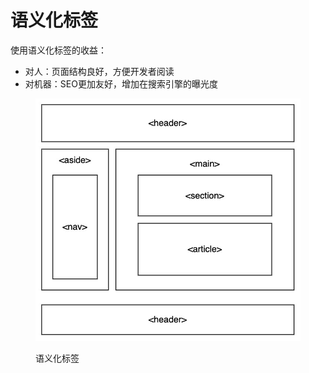 # 语义化标签

&#x20;使用语义化标签的收益：

* 对人：页面结构良好，方便开发者阅读
* 对机器：SEO更加友好，增加在搜索引擎的曝光度

<figure><img src="../../.gitbook/assets/流程图 (1).jpg" alt=""><figcaption><p>语义化标签</p></figcaption></figure>
